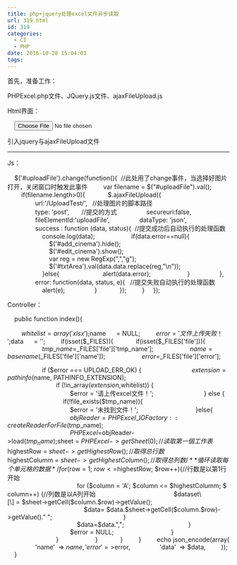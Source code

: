```yaml
---
title: php+jquery处理excel文件异步读取
url: 319.html
id: 319
categories:
  - CI
  - PHP
date: 2016-10-28 15:04:03
tags:
---
```


首先，准备工作：

PHPExcel.php文件、JQuery.js文件、ajaxFileUpload.js  

Html界面：

    <input class="upbut" type="file" enctype="multipart/form-data" name="file" id="uploadFile">

引入jquery与ajaxFileUpload文件

  

* * *

Js：

    $('#uploadFile').change(function(){  //此处用了change事件，当选择好图片打开，关闭窗口时触发此事件
        var filename = $("#uploadFile").val();
        if(filename.length>0){
            $.ajaxFileUpload({
                url:'/UploadTest/',   //处理图片的脚本路径
                type: 'post',       //提交的方式
                secureuri:false,
                fileElementId:'uploadFile',
                dataType: 'json',
                success : function (data, status){  //提交成功后自动执行的处理函数
                    console.log(data);
                    if(data.error==null){
                        $('#add_cinema').hide();
                        $('#edit_cinema').show();
                        var reg = new RegExp(",","g");
                        $('#txtArea').val(data.data.replace(reg,"\\n"));
                        
                    }else{
                        alert(data.error);
                    }
                },
                error: function(data, status, e){   //提交失败自动执行的处理函数
                    alert(e);
                }
            });
        }
    });

Controller：

    public function index(){

        $whitelist = array('xlsx');
        $name      = NULL;
        $error     = '文件上传失败！';
        $data      = '';
        if(isset($_FILES)){
            if(isset($_FILES\['file'\])){
                    $tmp\_name = $\_FILES\['file'\]\['tmp_name'\];
                    $name     = basename($_FILES\['file'\]\['name'\]);
                    $error    = $_FILES\['file'\]\['error'\];

                    if ($error === UPLOAD\_ERR\_OK) {
                            $extension = pathinfo($name, PATHINFO_EXTENSION);
                            if (!in_array($extension, $whitelist)) {
                                    $error = '请上传excel文件！';
                            } else {
                                if(!file\_exists($tmp\_name)){
                                    $error = '未找到文件！';
                                }else{
                                    $objReader = PHPExcel\_IOFactory::createReaderForFile($tmp\_name);
                                    $PHPExcel = $objReader->load($tmp_name);
                                    $sheet = $PHPExcel->getSheet(0); // 读取第一個工作表
                                    $highestRow = $sheet->getHighestRow(); // 取得总行数
                                    $highestColumm = $sheet->getHighestColumn(); // 取得总列数
                                    /** 循环读取每个单元格的数据 */
                                    for ($row = 1; $row <= $highestRow; $row++){//行数是以第1行开始
                                        for ($column = 'A'; $column <= $highestColumm; $column++) {//列数是以A列开始
                                            $dataset\[\] = $sheet->getCell($column.$row)->getValue();
                                            $data= $data.$sheet->getCell($column.$row)->getValue()." ";
                                        }
                                        $data=$data.",";
                                    }
                                    $error = NULL;
                                }  
                            }
                    }
            }
        }
        echo json_encode(array(
                'name'  => $name,
                'error' => $error,
                'data'  => $data,
        ));
    }